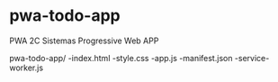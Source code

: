 # pwa-todo-app
PWA 2C Sistemas
Progressive
Web
APP

pwa-todo-app/
	-index.html
	-style.css
	-app.js
	-manifest.json
	-service-worker.js
